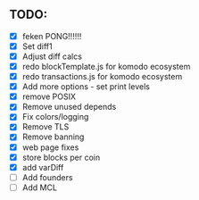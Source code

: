 ## TODO:
- [x] feken PONG!!!!!!
- [x] Set diff1
- [x] Adjust diff calcs
- [x] redo blockTemplate.js for komodo ecosystem
- [x] redo transactions.js for komodo ecosystem
- [x] Add more options - set print levels
- [x] remove POSIX
- [x] Remove unused depends
- [x] Fix colors/logging
- [x] Remove TLS
- [x] Remove banning
- [x] web page fixes
- [x] store blocks per coin
- [x] add varDiff
- [ ] Add founders
- [ ] Add MCL
